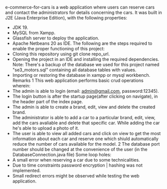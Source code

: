 e-commerce-for-cars is a web application where users can reserve cars and contact the administrators for details concerning the cars. It was built in J2E (Java Enterprise Edition), with the following properties:
- JDK 19.
- MySQL from Xampp.
- Glassfish server to deploy the application.
- Apache Netbeans 20 as IDE.
  The following are the steps required to enable the proper functioning of this project:
- Cloning this repository using git clone repo_url.
- Opening the project in an IDE and installing the required dependencies.
Note: There's a backup of the database we used for this project named "se3_motors.sql" containing all database tables with values.
- Importing or restoring the database in xampp or mysql workbench.
Remarks
1 This web application performs basic crud operations wherein:
- The admin is able to login (email: admin@gmail.com, password:12345).
- The login button is after the startup page(after clicking on navigate), in the header part of the index page.
- The admin is able to create a brand, edit, view and delete the created brand.
- The administrator is able to add a car to a particular brand, edit, view, add the cars avaliable and delete that specific car.
  While adding the car he's able to upload a photo of it.
- The user is able to view all added cars and click on view to get the most information about each car and reserve one which shiuld automatically reduce the number of cars available for the model.
2 The database port number should be changed at the convenience of the user (in the DatabaseConnection.java file)
Some loop holes:
- A small error when reserving a car due to some technicalities.
- Due to time constraints password encryption | hashing was not implemented.
- Small redirect errors might be observed while testing the web application.
